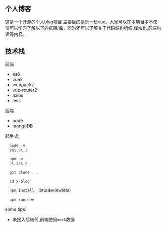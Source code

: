## 个人博客
  这是一个开源的个人blog项目.主要目的是玩一玩vue。大家可以在本项目中不仅仅可以学习了解以下的框架/库，同时还可以了解关于代码结构组织,模块化,前端构建等内容。

## 技术栈

前端
* es6
* vue2
* webpack2
* vue-router2
* axios
* less

后端
* node
* mongoDB


起手式:

```javascript
  node -v
  v6\.9\.2

  npm -v
  3\.10\.9
```

```javascript
  git clone ...

  cd x-blog

  npm install （建议使用淘宝镜像）
  
  npm run dev
```

some tips:

* 未接入后端前,前端使用`mock`数据